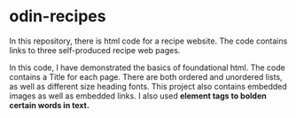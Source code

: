 # odin-recipes
In this repository, there is html code for a recipe website. The code contains links to three self-produced recipe web pages.

In this code, I have demonstrated the basics of foundational html. The code contains a Title for each page. There are both ordered and unordered lists, as well as different size heading fonts. This project also contains embedded images as well as embedded links. I also used <strong> element tags to bolden certain words in text.